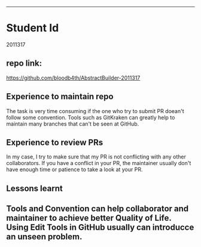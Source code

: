 ------------
# Student Id
2011317
## repo link:
https://github.com/bloodb4th/AbstractBuilder-2011317
## Experience to maintain repo
The task is very time consuming if the one who try to submit PR doean't follow some convention. Tools such as GitKraken can greatly help to maintain many branches that can't be seen at GitHub.
## Experience to review PRs
In my case, I try to make sure that my PR is not conflicting with any other collaborators. If you have a conflict in your PR, the maintainer usually don't have enough time or patience to take a look at your PR.
## Lessons learnt
Tools and Convention can help collaborator and maintainer to achieve better Quality of Life. Using Edit Tools in GitHub usually can introducce an unseen problem. 
-------------
